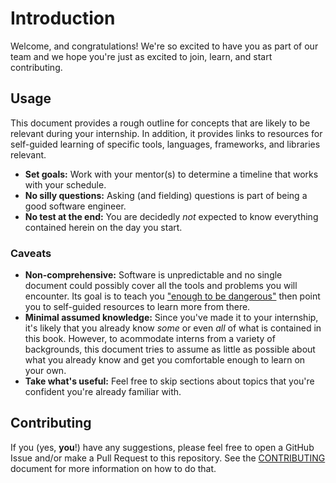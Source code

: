 # Introduction
Welcome, and congratulations! We're so excited to have you as part of our team and we hope you're just as excited to join, learn, and start contributing.

## Usage
This document provides a rough outline for concepts that are likely to be relevant during your internship. In addition, it provides links to resources for self-guided learning of specific tools, languages, frameworks, and libraries relevant. 

- **Set goals:** Work with your mentor(s) to determine a timeline that works with your schedule.
- **No silly questions:** Asking (and fielding) questions is part of being a good software engineer.
- **No test at the end:** You are decidedly _not_ expected to know everything contained herein on the day you start.

### Caveats
- **Non-comprehensive:** Software is unpredictable and no single document could possibly cover all the tools and problems you will encounter. Its goal is to teach you ["enough to be dangerous"](https://www.learnenough.com/our-philosophy) then point you to self-guided resources to learn more from there.
- **Minimal assumed knowledge:** Since you've made it to your internship, it's likely that you already know _some_ or even _all_ of what is contained in this book. However, to acommodate interns from a variety of backgrounds, this document tries to assume as little as possible about what you already know and get you comfortable enough to learn on your own.
- **Take what's useful:** Feel free to skip sections about topics that you're confident you're already familiar with.

## Contributing
If you (yes, **you**!) have any suggestions, please feel free to open a GitHub Issue and/or make a Pull Request to this repository. See the [CONTRIBUTING](../CONTRIBUTING.md) document for more information on how to do that.
